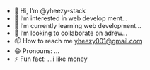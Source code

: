 - 👋 Hi, I’m @yheezy-stack
- 👀 I’m interested in web develop ment...
- 🌱 I’m currently learning web development...
- 💞️ I’m looking to collaborate on adrew...
- 📫 How to reach me yheezy001@gmail.com
- 😄 Pronouns: ...
- ⚡ Fun fact: ...i like money

<!---
yheezy-stack/yheezy-stack is a ✨ special ✨ repository because its `README.md` (this file) appears on your GitHub profile.
You can click the Preview link to take a look at your changes.
--->
